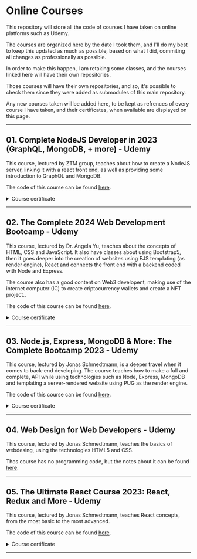 # Online Courses

This repository will store all the code of courses I have taken on online platforms such as Udemy.

The courses are organized here by the date I took them, and I'll do my best to keep this updated as much as possible, based on what I did, commiting all changes as professionally as possible.

In order to make this happen, I am retaking some classes, and the courses linked here will have their own repositories.

Those courses will have their own repositories, and so, it's possible to check them since they were added as submodules of this main repository.

Any new courses taken will be added here, to be kept as refrences of every course I have taken, and their certificates, when available are displayed on this page.

<hr>

## 01. Complete NodeJS Developer in 2023 (GraphQL, MongoDB, + more) - Udemy

This course, lectured by ZTM group, teaches about how to create a NodeJS server, linking it with a react front end, as well as providing some introduction to GraphQL and MongoDB.

The code of this course can be found [here](https://github.com/vonschappler/ZTM-NodeJSDev-2023).

<details>
<summary>Course certificate</summary>
<img src='https://udemy-certificate.s3.amazonaws.com/image/UC-8c61182b-231d-4892-8729-0f93e5afb5dc.jpg' alt='Course certificate'>
</details>
<hr>

## 02. The Complete 2024 Web Development Bootcamp - Udemy

This course, lectured by Dr. Angela Yu, teaches about the concepts of HTML, CSS and JavaScript. It also have classes about using Bootstrap5, then it goes deeper into the creation of websites using EJS templating (as render engine), React and connects the front end with a backend coded with Node and Express.

The course also has a good content on Web3 developent, making use of the internet computer (IC) to create criptocurrency wallets and create a NFT project..

The code of this course can be found [here](https://github.com/vonschappler/Web-Bootcamp.git).

<details>
<summary>Course certificate</summary>
<img src='https://udemy-certificate.s3.amazonaws.com/image/UC-3a2d1bc4-7bcd-41b1-bcaa-f85fd600f84f.jpg' alt='Course certificate'>
</details>
<hr>

## 03. Node.js, Express, MongoDB & More: The Complete Bootcamp 2023 - Udemy

This course, lectured by Jonas Schmedtmann, is a deeper travel when it comes to back-end developing. The course teaches how to make a full and complete, API while using technologies such as Node, Express, MongoDB and templating a server-rendered website using PUG as the render engine.

The code of this course can be found [here](https://github.com/vonschappler/Node-Express-MongoDB-2023.git).

<details>
<summary>Course certificate</summary>
<img src='https://udemy-certificate.s3.amazonaws.com/image/UC-6f788ea7-7324-4778-a89c-ee781d3746b2.jpg' alt='Course certificate'>
</details>
<hr>

## 04. Web Design for Web Developers - Udemy

This course, lectured by Jonas Schmedtmann, teaches the basics of webdesing, using the technologies HTML5 and CSS.

Thos course has no programming code, but the notes about it can be found [here](https://github.com/vonschappler/Web-Design-HTML5-css).

<hr>

## 05. The Ultimate React Course 2023: React, Redux and More - Udemy

This course, lectured by Jonas Schmedtmann, teaches React concepts, from the most basic to the most advanced.

The code of this course can be found [here](https://github.com/vonschappler/Ultimate-React).

<details>
<summary>Course certificate</summary>
<img src='https://udemy-certificate.s3.amazonaws.com/image/UC-b42e34b5-a46f-4b06-b2ae-d35998212449.jpg?v=1706402934000' alt='Course certificate'>
</details>
<hr>
